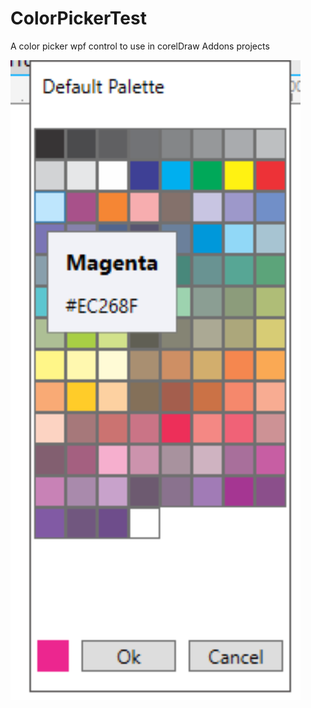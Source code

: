 # ColorPickerTest
  A color picker wpf control to use in corelDraw Addons projects
  
  ![Sample](ColorPickerTest/sample.png)

